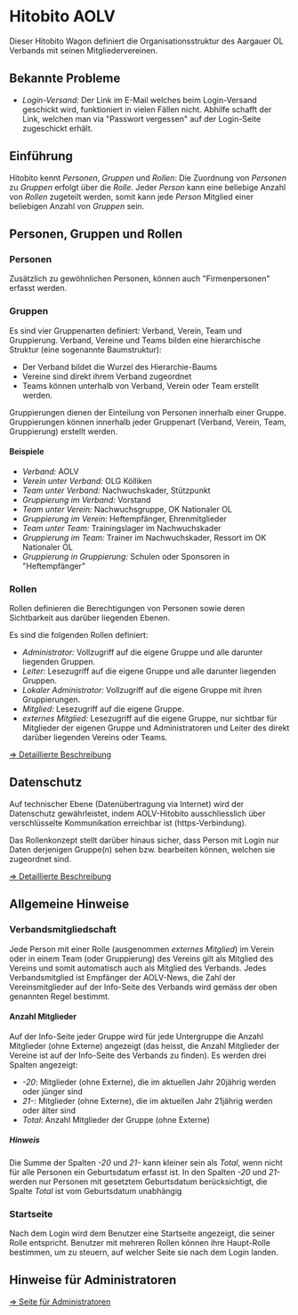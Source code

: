# Hitobito AOLV
Dieser Hitobito Wagon definiert die Organisationsstruktur des Aargauer OL
Verbands mit seinen Mitgliedervereinen.

## Bekannte Probleme
* *Login-Versand:* Der Link im E-Mail welches beim Login-Versand geschickt wird,
funktioniert in vielen Fällen nicht. Abhilfe schafft der Link, welchen man
via "Passwort vergessen" auf der Login-Seite zugeschickt erhält.

## Einführung
Hitobito kennt _Personen_, _Gruppen_ und _Rollen_: Die Zuordnung von _Personen_
zu _Gruppen_ erfolgt über die _Rolle_. Jeder _Person_ kann eine beliebige Anzahl
von _Rollen_ zugeteilt werden, somit kann jede _Person_ Mitglied einer
beliebigen Anzahl von _Gruppen_ sein.

## Personen, Gruppen und Rollen
### Personen
Zusätzlich zu gewöhnlichen Personen, können auch "Firmenpersonen" erfasst
werden.

### Gruppen
Es sind vier Gruppenarten definiert: Verband, Verein, Team und Gruppierung. Verband, Vereine und Teams bilden eine hierarchische Struktur (eine sogenannte Baumstruktur):
* Der Verband bildet die Wurzel des Hierarchie-Baums
* Vereine sind direkt ihrem Verband zugeordnet
* Teams können unterhalb von Verband, Verein oder Team erstellt werden.

Gruppierungen dienen der Einteilung von Personen innerhalb einer Gruppe. Gruppierungen können innerhalb jeder Gruppenart (Verband, Verein, Team, Gruppierung) erstellt werden.

#### Beispiele
* *Verband:* AOLV
* *Verein unter Verband:* OLG Kölliken
* *Team unter Verband:* Nachwuchskader, Stützpunkt
* *Gruppierung im Verband:* Vorstand
* *Team unter Verein:* Nachwuchsgruppe, OK Nationaler OL
* *Gruppierung im Verein:* Heftempfänger, Ehrenmitglieder
* *Team unter Team:* Trainingslager im Nachwuchskader
* *Gruppierung im Team:* Trainer im Nachwuchskader, Ressort im OK Nationaler OL
* *Gruppierung in Gruppierung:* Schulen oder Sponsoren in "Heftempfänger"

### Rollen
Rollen definieren die Berechtigungen von Personen sowie deren Sichtbarkeit
aus darüber liegenden Ebenen.

Es sind die folgenden Rollen definiert:
* *Administrator:* Vollzugriff auf die eigene Gruppe und alle darunter liegenden Gruppen.
* *Leiter:* Lesezugriff auf die eigene Gruppe und alle darunter liegenden Gruppen.
* *Lokaler Administrator:* Vollzugriff auf die eigene Gruppe mit ihren Gruppierungen.
* *Mitglied:* Lesezugriff auf die eigene Gruppe.
* *externes Mitglied:* Lesezugriff auf die eigene Gruppe, nur sichtbar für Mitglieder
der eigenen Gruppe und Administratoren und Leiter des direkt darüber liegenden Vereins oder Teams.

[=> Detaillierte Beschreibung](doc/roles.md)
    
## Datenschutz
Auf technischer Ebene (Datenübertragung via Internet) wird der Datenschutz
gewährleistet, indem AOLV-Hitobito ausschliesslich über verschlüsselte
Kommunikation erreichbar ist (https-Verbindung).

Das Rollenkonzept stellt darüber hinaus sicher, dass Person mit Login nur Daten
derjenigen Gruppe(n) sehen bzw. bearbeiten können, welchen sie zugeordnet sind.

[=> Detaillierte Beschreibung](doc/security.md)

## Allgemeine Hinweise
### Verbandsmitgliedschaft
Jede Person mit einer Rolle (ausgenommen _externes Mitglied_) im Verein oder in
einem Team (oder Gruppierung) des Vereins gilt als Mitglied des Vereins und somit automatisch auch
als Mitglied des Verbands. Jedes Verbandsmitglied ist Empfänger der AOLV-News,
die Zahl der Vereinsmitglieder auf der Info-Seite des Verbands wird gemäss der
oben genannten Regel bestimmt.
#### Anzahl Mitglieder
Auf der Info-Seite jeder Gruppe wird für jede Untergruppe die Anzahl Mitglieder (ohne Externe)
angezeigt (das heisst, die Anzahl Mitglieder der Vereine ist auf der Info-Seite des Verbands
zu finden). Es werden drei Spalten angezeigt:
* _-20_: Mitglieder (ohne Externe), die im aktuellen Jahr 20jährig werden oder jünger sind
* _21-_: Mitglieder (ohne Externe), die im aktuellen Jahr 21jährig werden oder älter sind
* _Total_: Anzahl Mitglieder der Gruppe (ohne Externe)
##### Hinweis
Die Summe der Spalten _-20_ und _21-_ kann kleiner sein als _Total_, wenn nicht für alle
Personen ein Geburtsdatum erfasst ist. In den Spalten _-20_ und _21-_ werden nur Personen
mit gesetztem Geburtsdatum berücksichtigt, die Spalte _Total_ ist vom Geburtsdatum unabhängig

### Startseite
Nach dem Login wird dem Benutzer eine Startseite angezeigt, die seiner Rolle
entspricht. Benutzer mit mehreren Rollen können ihre Haupt-Rolle bestimmen, um
zu steuern, auf welcher Seite sie nach dem Login landen.

## Hinweise für Administratoren
[=> Seite für Administratoren](doc/administrator.md)
